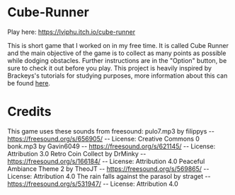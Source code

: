 # Cube-Runner
Play here: https://lviphu.itch.io/cube-runner

This is short game that I worked on in my free time. It is called Cube Runner and the main objective of the game is to collect as many points as possible while dodging obstacles. Further instructions are in the "Option" button, be sure to check it out before you play. This project is heavily inspired by Brackeys's tutorials for studying purposes, more information about this can be found [here](https://brackeys.com/).


# Credits
This game uses these sounds from freesound:
pulo7.mp3 by filippys -- https://freesound.org/s/656905/ -- License: Creative Commons 0
bonk.mp3 by Gavin6049 -- https://freesound.org/s/621145/ -- License: Attribution 3.0
Retro Coin Collect by DrMinky -- https://freesound.org/s/166184/ -- License: Attribution 4.0
Peaceful Ambiance Theme 2 by TheoJT -- https://freesound.org/s/569865/ -- License: Attribution 4.0
The rain falls against the parasol by straget -- https://freesound.org/s/531947/ -- License: Attribution 4.0
